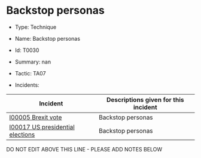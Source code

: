 # Backstop personas

* Type: Technique

* Name: Backstop personas

* Id: T0030

* Summary: nan

* Tactic: TA07

* Incidents:

| Incident | Descriptions given for this incident |
| -------- | -------------------- |
| [I00005 Brexit vote](../incidents/I00005.md) | Backstop personas |
| [I00017 US presidential elections](../incidents/I00017.md) | Backstop personas |

DO NOT EDIT ABOVE THIS LINE - PLEASE ADD NOTES BELOW